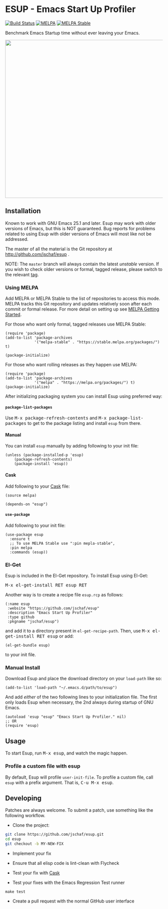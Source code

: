 # ESUP - Emacs Start Up Profiler

[![Build Status][actions badge]][actions link]
[![MELPA][melpa badge]][melpa link]
[![MELPA Stable][melpa-s badge]][melpa-s link]

Benchmark Emacs Startup time without ever leaving your Emacs.

<p align="center">
  <img src="./esup-screenshot.png" width="512" height="504"/>
</p>

## Installation

Known to work with GNU Emacs 25.1 and later.  Esup may work with older versions
of Emacs, but this is NOT guaranteed.  Bug reports for problems related to using
Esup with older versions of Emacs will most like not be addressed.

The master of all the material is the Git repository at
http://github.com/jschaf/esup .

NOTE: The `master` branch will always contain the latest _unstable_ version.  If
you wish to check older versions or formal, tagged release, please switch to the
relevant [tag][esup tags].

### Using MELPA

Add MELPA or MELPA Stable to the list of repositories to access this mode.
MELPA tracks this Git repository and updates relatively soon after each commit
or formal release.  For more detail on setting up see [MELPA Getting
Started][melpa help].

For those who want only formal, tagged releases use MELPA Stable:

``` emacs-lisp
(require 'package)
(add-to-list 'package-archives
             '("melpa-stable" . "https://stable.melpa.org/packages/") t)

(package-initialize)
```

For those who want rolling releases as they happen use MELPA:

``` emacs-lisp
(require 'package)
(add-to-list 'package-archives
             '("melpa" . "https://melpa.org/packages/") t)
(package-initialize)
```

After initializing packaging system you can install Esup using preferred way:

#### `package-list-packages`

Use <kbd>M-x package-refresh-contents</kbd> and <kbd>M-x
package-list-packages</kbd> to get to the package listing and install `esup`
from there.

#### Manual

You can install `esup` manually by adding following to your init file:

``` emacs-lisp
(unless (package-installed-p 'esup)
    (package-refresh-contents)
    (package-install 'esup))
```

#### Cask

Add following to your [Cask][cask] file:

``` emacs-lisp
(source melpa)

(depends-on "esup")
```

#### `use-package`

Add following to your init file:

``` emacs-lisp
(use-package esup
  :ensure t
  ;; To use MELPA Stable use ":pin mepla-stable",
  :pin melpa
  :commands (esup))
```

### El-Get

Esup is included in the El-Get repository.  To install Esup using El-Get:

<kbd>M-x el-get-install RET esup RET</kbd>

Another way is to create a recipe file `esup.rcp` as follows:

``` emacs-lisp
(:name esup
 :website "https://github.com/jschaf/esup"
 :description "Emacs Start Up Profiler"
 :type github
 :pkgname "jschaf/esup")
```

and add it to a directory present in `el-get-recipe-path`.  Then, use <kbd>M-x
el-get-install RET esup</kbd> or add:

``` emacs-lisp
(el-get-bundle esup)
```

to your init file.

### Manual Install


Download Esup and place the download directory on your `load-path` like so:

```emacs-lisp
(add-to-list 'load-path "~/.emacs.d/path/to/esup")
```

And add _either_ of the two following lines to your initialization file.  The
first only loads Esup when necessary, the 2nd always during startup of GNU
Emacs.

``` emacs-lisp
(autoload 'esup "esup" "Emacs Start Up Profiler." nil)
;; OR
(require 'esup)
```

## Usage

To start Esup, run <kbd>M-x esup</kbd>, and watch the magic happen.

### Profile a custom file with esup

By default, Esup will profile `user-init-file`.  To profile a custom file, call
`esup` with a prefix argument.  That is, <kbd>C-u M-x esup</kbd>.

## Developing

Patches are always welcome.  To submit a patch, use something like the following
workflow.

- Clone the project:
``` sh
git clone https://github.com/jschaf/esup.git
cd esup
git checkout -b MY-NEW-FIX
```

- Implement your fix

- Ensure that all elisp code is lint-clean with Flycheck

- Test your fix with [Cask][cask]

- Test your fixes with the Emacs Regression Test runner
```
make test
```

- Create a pull request with the normal GitHub user interface

[actions badge]: https://github.com/jschaf/esup/workflows/build/badge.svg
[actions link]: https://github.com/jschaf/esup/actions
[melpa badge]: http://melpa.org/packages/esup-badge.svg
[melpa link]: http://melpa.org/#/esup
[melpa-s badge]: https://stable.melpa.org/packages/esup-badge.svg
[melpa-s link]: https://stable.melpa.org/#/esup
[esup tags]: http://github.com/jschaf/esup/tags
[melpa help]: https://melpa.org/#/getting-started
[cask]: https://cask.github.io
